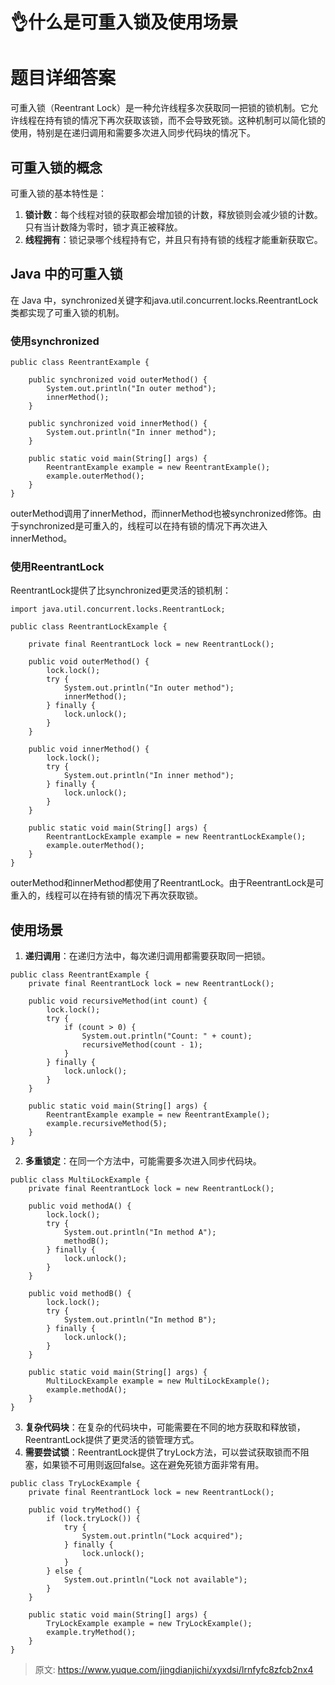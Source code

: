 # 👌什么是可重入锁及使用场景

# 题目详细答案
可重入锁（Reentrant Lock）是一种允许线程多次获取同一把锁的锁机制。它允许线程在持有锁的情况下再次获取该锁，而不会导致死锁。这种机制可以简化锁的使用，特别是在递归调用和需要多次进入同步代码块的情况下。

## 可重入锁的概念
可重入锁的基本特性是：

1. **锁计数**：每个线程对锁的获取都会增加锁的计数，释放锁则会减少锁的计数。只有当计数降为零时，锁才真正被释放。
2. **线程拥有**：锁记录哪个线程持有它，并且只有持有锁的线程才能重新获取它。

## Java 中的可重入锁
在 Java 中，synchronized关键字和java.util.concurrent.locks.ReentrantLock类都实现了可重入锁的机制。

### 使用synchronized
```plain
public class ReentrantExample {

    public synchronized void outerMethod() {
        System.out.println("In outer method");
        innerMethod();
    }

    public synchronized void innerMethod() {
        System.out.println("In inner method");
    }

    public static void main(String[] args) {
        ReentrantExample example = new ReentrantExample();
        example.outerMethod();
    }
}
```

outerMethod调用了innerMethod，而innerMethod也被synchronized修饰。由于synchronized是可重入的，线程可以在持有锁的情况下再次进入innerMethod。

### 使用ReentrantLock
ReentrantLock提供了比synchronized更灵活的锁机制：

```plain
import java.util.concurrent.locks.ReentrantLock;

public class ReentrantLockExample {

    private final ReentrantLock lock = new ReentrantLock();

    public void outerMethod() {
        lock.lock();
        try {
            System.out.println("In outer method");
            innerMethod();
        } finally {
            lock.unlock();
        }
    }

    public void innerMethod() {
        lock.lock();
        try {
            System.out.println("In inner method");
        } finally {
            lock.unlock();
        }
    }

    public static void main(String[] args) {
        ReentrantLockExample example = new ReentrantLockExample();
        example.outerMethod();
    }
}
```

outerMethod和innerMethod都使用了ReentrantLock。由于ReentrantLock是可重入的，线程可以在持有锁的情况下再次获取锁。

## 使用场景
1. **递归调用**：在递归方法中，每次递归调用都需要获取同一把锁。

```plain
public class ReentrantExample {
    private final ReentrantLock lock = new ReentrantLock();

    public void recursiveMethod(int count) {
        lock.lock();
        try {
            if (count > 0) {
                System.out.println("Count: " + count);
                recursiveMethod(count - 1);
            }
        } finally {
            lock.unlock();
        }
    }

    public static void main(String[] args) {
        ReentrantExample example = new ReentrantExample();
        example.recursiveMethod(5);
    }
}
```

2. **多重锁定**：在同一个方法中，可能需要多次进入同步代码块。

```plain
public class MultiLockExample {
    private final ReentrantLock lock = new ReentrantLock();

    public void methodA() {
        lock.lock();
        try {
            System.out.println("In method A");
            methodB();
        } finally {
            lock.unlock();
        }
    }

    public void methodB() {
        lock.lock();
        try {
            System.out.println("In method B");
        } finally {
            lock.unlock();
        }
    }

    public static void main(String[] args) {
        MultiLockExample example = new MultiLockExample();
        example.methodA();
    }
}
```

3. **复杂代码块**：在复杂的代码块中，可能需要在不同的地方获取和释放锁，ReentrantLock提供了更灵活的锁管理方式。
4. **需要尝试锁**：ReentrantLock提供了tryLock方法，可以尝试获取锁而不阻塞，如果锁不可用则返回false。这在避免死锁方面非常有用。

```plain
public class TryLockExample {
    private final ReentrantLock lock = new ReentrantLock();

    public void tryMethod() {
        if (lock.tryLock()) {
            try {
                System.out.println("Lock acquired");
            } finally {
                lock.unlock();
            }
        } else {
            System.out.println("Lock not available");
        }
    }

    public static void main(String[] args) {
        TryLockExample example = new TryLockExample();
        example.tryMethod();
    }
}
```





> 原文: <https://www.yuque.com/jingdianjichi/xyxdsi/lrnfyfc8zfcb2nx4>